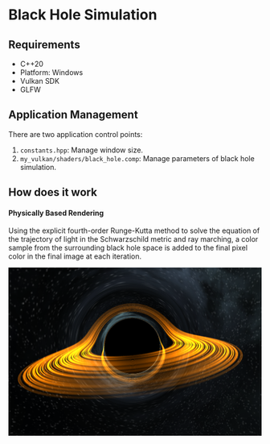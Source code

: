 # Black Hole Simulation

## Requirements
* C++20
* Platform: Windows
* Vulkan SDK
* GLFW

## Application Management
There are two application control points:

1. `constants.hpp`: Manage window size.
2. `my_vulkan/shaders/black_hole.comp`: Manage parameters of black hole simulation.

## How does it work
#### Physically Based Rendering
Using the explicit fourth-order Runge-Kutta method to solve the equation of the trajectory of light in the Schwarzschild metric and ray marching, a color sample from the surrounding black hole space is added to the final pixel color in the final image at each iteration.

![black_hole_preview.png](textures/black_hole/black_hole_preview.png)